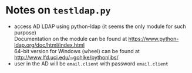 # Notes on `testldap.py`

* access AD LDAP using python-ldap (it seems the only module for such purpose)  
Documentation on the module can be found at https://www.python-ldap.org/doc/html/index.html  
64-bit version for Windows (wheel) can be found at http://www.lfd.uci.edu/~gohlke/pythonlibs/
* user in the AD will be `email.client` with password `email.client`